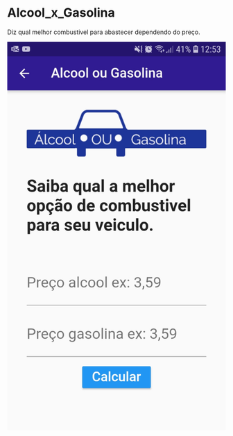 # Alcool_x_Gasolina
Diz qual melhor combustivel para abastecer dependendo do preço.

![](https://github.com/wizardigor/Alcool_x_Gasolina/blob/master/Screenshot_20191118-125302.jpg)
